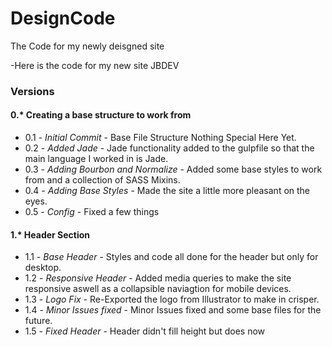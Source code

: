 # DesignCode
The Code for my newly deisgned site

-Here is the code for my new site JBDEV

### Versions
#### 0.* Creating a base structure to work from
  * 0.1 - *Initial Commit* - Base File Structure Nothing Special Here Yet.
  * 0.2 - *Added Jade* - Jade functionality added to the gulpfile so that the main language I worked in is Jade.
  * 0.3 - *Adding Bourbon and Normalize* - Added some base styles to work from and a collection of SASS Mixins.
  * 0.4 - *Adding Base Styles* - Made the site a little more pleasant on the eyes.
  * 0.5 - *Config* - Fixed a few things
  
#### 1.* Header Section
  * 1.1 - *Base Header* - Styles and code all done for the header but only for desktop.
  * 1.2 - *Responsive Header* - Added media queries to make the site responsive aswell as a collapsible naviagtion for mobile devices.
  * 1.3 - *Logo Fix* - Re-Exported the logo from Illustrator to make in crisper.
  * 1.4 - *Minor Issues fixed* - Minor Issues fixed and some base files for the future.
  * 1.5 - *Fixed Header* - Header didn't fill height but does now
